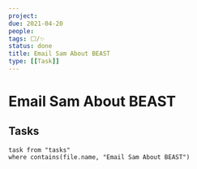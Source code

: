 ```yaml
---
project:
due: 2021-04-20
people:
tags: ⬜/✨  
status: done
title: Email Sam About BEAST
type: [[Task]]
---
```


# Email Sam About BEAST

## Tasks

```dataview
task from "tasks"
where contains(file.name, "Email Sam About BEAST")
```